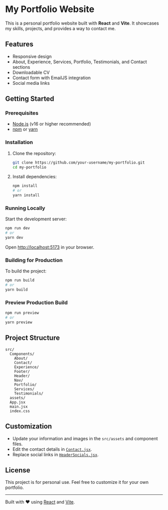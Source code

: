 # My Portfolio Website

This is a personal portfolio website built with **React** and **Vite**. It showcases my skills, projects, and provides a way to contact me.

## Features

- Responsive design
- About, Experience, Services, Portfolio, Testimonials, and Contact sections
- Downloadable CV
- Contact form with EmailJS integration
- Social media links

## Getting Started

### Prerequisites

- [Node.js](https://nodejs.org/) (v16 or higher recommended)
- [npm](https://www.npmjs.com/) or [yarn](https://yarnpkg.com/)

### Installation

1. Clone the repository:
   ```sh
   git clone https://github.com/your-username/my-portfolio.git
   cd my-portfolio
   ```

2. Install dependencies:
   ```sh
   npm install
   # or
   yarn install
   ```

### Running Locally

Start the development server:
```sh
npm run dev
# or
yarn dev
```
Open [http://localhost:5173](http://localhost:5173) in your browser.

### Building for Production

To build the project:
```sh
npm run build
# or
yarn build
```

### Preview Production Build

```sh
npm run preview
# or
yarn preview
```

## Project Structure

```
src/
  Components/
    About/
    Contact/
    Experience/
    Footer/
    Header/
    Nav/
    Portfolio/
    Services/
    Testimonials/
  assets/
  App.jsx
  main.jsx
  index.css
```

## Customization

- Update your information and images in the `src/assets` and component files.
- Edit the contact details in [`Contact.jsx`](src/Components/Contact/Contact.jsx).
- Replace social links in [`HeaderSocials.jsx`](src/Components/Header/HeaderSocials.jsx).

## License

This project is for personal use. Feel free to customize it for your own portfolio.

---

Built with ❤️ using [React](https://react.dev/) and [Vite](https://vitejs.dev/).